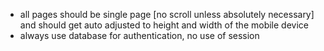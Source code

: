 - all pages should be single page [no scroll unless absolutely necessary] and should get auto adjusted to height and width of the mobile device
- always use database for authentication, no use of session